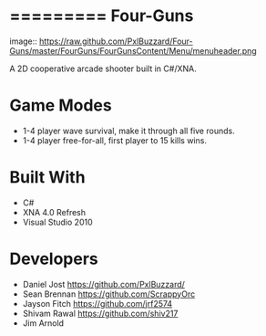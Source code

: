=========
Four-Guns
=========

image:: https://raw.github.com/PxlBuzzard/Four-Guns/master/FourGuns/FourGunsContent/Menu/menuheader.png

A 2D cooperative arcade shooter built in C#/XNA.

Game Modes
==========

* 1-4 player wave survival, make it through all five rounds.
* 1-4 player free-for-all, first player to 15 kills wins.

Built With
==========

* C#
* XNA 4.0 Refresh
* Visual Studio 2010

Developers
==========

* Daniel Jost <https://github.com/PxlBuzzard/>
* Sean Brennan <https://github.com/ScrappyOrc>
* Jayson Fitch <https://github.com/jrf2574>
* Shivam Rawal <https://github.com/shiv217>
* Jim Arnold
